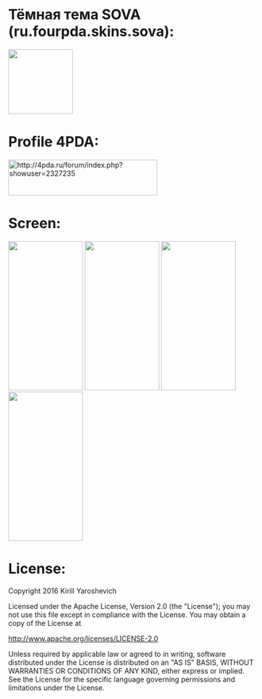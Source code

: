 # Тёмная тема SOVA (ru.fourpda.skins.sova):

<img src="https://github.com/kiruha21/ru.fourpda.skins.sova/blob/master/app/src/main/res/mipmap-xxxhdpi/ic_launcher_round.png" width="130" height="130" alt="">

# Profile 4PDA:

<img src="https://mini-saite.ru/s/img-1/prosmotr2.png" width="300" height="72" alt="http://4pda.ru/forum/index.php?showuser=2327235">

# Screen:

<img src="https://github.com/kiruha21/ru.fourpda.skins.sova/blob/master/screens/Screenshot_2018-08-10-17-09-14-850_ru.fourpda.client.png?raw=true" width="150" height="300" alt=""> <img src="https://github.com/kiruha21/ru.fourpda.skins.sova/blob/master/screens/Screenshot_2018-08-10-17-09-19-589_ru.fourpda.client.png?raw=true" width="150" height="300" alt="">
<img src="https://github.com/kiruha21/ru.fourpda.skins.sova/blob/master/screens/Screenshot_2018-08-10-17-09-27-419_ru.fourpda.client.png?raw=true" width="150" height="300" alt="">
<img src="https://github.com/kiruha21/ru.fourpda.skins.sova/blob/master/screens/Screenshot_2018-08-10-17-09-35-936_ru.fourpda.client.png?raw=true" width="150" height="300" alt="">

# License:

Copyright 2016 Kirill Yaroshevich

Licensed under the Apache License, Version 2.0 (the "License");
you may not use this file except in compliance with the License.
You may obtain a copy of the License at

   http://www.apache.org/licenses/LICENSE-2.0

Unless required by applicable law or agreed to in writing, software
distributed under the License is distributed on an "AS IS" BASIS,
WITHOUT WARRANTIES OR CONDITIONS OF ANY KIND, either express or implied.
See the License for the specific language governing permissions and
limitations under the License.

